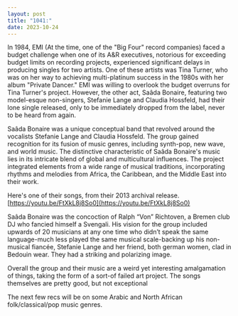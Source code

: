 ```yaml
---
layout: post
title: "1041:"
date: 2023-10-24
---
```


In 1984, EMI (At the time, one of the "Big Four" record companies) faced a budget challenge when one of its A\&R executives, notorious for exceeding budget limits on recording projects, experienced significant delays in producing singles for two artists. One of these artists was Tina Turner, who was on her way to achieving multi-platinum success in the 1980s with her album "Private Dancer." EMI was willing to overlook the budget overruns for Tina Turner's project. However, the other act, Saâda Bonaire, featuring two model-esque non-singers, Stefanie Lange and Claudia Hossfeld, had their lone single released, only to be immediately dropped from the label, never to be heard from again.

Saâda Bonaire was a unique conceptual band that revolved around the vocalists Stefanie Lange and Claudia Hossfeld. The group gained recognition for its fusion of music genres, including synth-pop, new wave, and world music. The distinctive characteristic of Saâda Bonaire's music lies in its intricate blend of global and multicultural influences. The project integrated elements from a wide range of musical traditions, incorporating rhythms and melodies from Africa, the Caribbean, and the Middle East into their work.

Here's one of their songs, from their 2013 archival release.  
[https://youtu.be/FtXkL8j8So0](https://youtu.be/FtXkL8j8So0)

Saâda Bonaire was the concoction of Ralph “Von” Richtoven, a Bremen club DJ who fancied himself a Svengali. His vision for the group included upwards of 20 musicians at any one time who didn’t speak the same language-much less played the same musical scale-backing up his non-musical fiancée, Stefanie Lange and her friend, both german women, clad in Bedouin wear. They had a striking and polarizing image.

Overall the group and their music are a weird yet interesting amalgamation of things, taking the form of a sort-of failed art project. The songs themselves are pretty good, but not exceptional

The next few recs will be on some Arabic and North African folk/classical/pop music genres.
